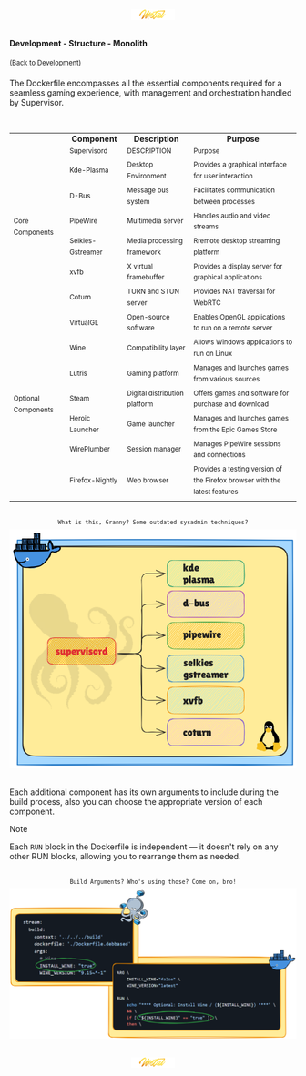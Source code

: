 <div align="center">
   <img src="../../../.media/asset/badge/asset_badge_project_backgroundless.png" width="15%" height="auto"/>
</div>

##

<!---
#####################################################
# Development - Structure - Monolith
#####################################################
--->  
#### Development - Structure - Monolith 
<sup>[(Back to Development)](../../../README.md#table-of-contents-4)</sup>
<br>

The Dockerfile encompasses all the essential components required for a seamless gaming experience, with management and orchestration handled by Supervisor.

<br>
<div align="center">
   <table>
      <tr align="center">
          <td><strong></strong></td>
          <td><strong>Component</strong></td>
          <td><strong>Description</strong></td>
          <td><strong>Purpose</strong></td>
      </tr>
      <tr>
         <td rowspan="9"><sup>Core Components</sup></td>
      <tr>
      <tr>
         <td><sup>Supervisord</sup></td>
         <td><sup>DESCRIPTION</sup></td>
         <td><sup>Purpose</sup></td>
      </tr>
      <tr>
          <td><sup>Kde-Plasma</sup></td>
          <td><sup>Desktop Environment</sup></td>
          <td><sup>Provides a graphical interface for user interaction</sup></td>
      </tr> 
      <tr>
          <td><sup>D-Bus</sup></td>
          <td><sup>Message bus system</sup></td>
          <td><sup>Facilitates communication between processes</sup></td>
      </tr> 
      <tr>
          <td><sup>PipeWire</sup></td>
          <td><sup>Multimedia server</sup></td>
          <td><sup>Handles audio and video streams</sup></td>
      </tr> 
      <tr>
          <td><sup>Selkies-Gstreamer</sup></td>
          <td><sup>Media processing framework</sup></td>
          <td><sup>Rremote desktop streaming platform</sup></td>
      </tr>   
      <tr>
          <td><sup>xvfb</sup></td>
          <td><sup>X virtual framebuffer</sup></td>
          <td><sup>Provides a display server for graphical applications</sup></td>
      </tr>
      <tr>
          <td><sup>Coturn</sup></td>
          <td><sup>TURN and STUN server</sup></td>
          <td><sup>Provides NAT traversal for WebRTC</sup></td>
      </tr>
      <tr>
         <td rowspan="9"><sup>Optional Components</sup></td>
      <tr>
       <tr>
           <td><sup>VirtualGL</sup></td>
           <td><sup>Open-source software</sup></td>
           <td><sup>Enables OpenGL applications to run on a remote server</sup></td>
       </tr>
       <tr>
           <td><sup>Wine</sup></td>
           <td><sup>Compatibility layer</sup></td>
           <td><sup>Allows Windows applications to run on Linux</sup></td>
       </tr>
       <tr>
           <td><sup>Lutris</sup></td>
           <td><sup>Gaming platform</sup></td>
           <td><sup>Manages and launches games from various sources</sup></td>
       </tr>
       <tr>
           <td><sup>Steam</sup></td>
           <td><sup>Digital distribution platform</sup></td>
           <td><sup>Offers games and software for purchase and download</sup></td>
       </tr>
       <tr>
           <td><sup>Heroic Launcher</sup></td>
           <td><sup>Game launcher</sup></td>
           <td><sup>Manages and launches games from the Epic Games Store</sup></td>
       </tr>
       <tr>
           <td><sup>WirePlumber</sup></td>
           <td><sup>Session manager</sup></td>
           <td><sup>Manages PipeWire sessions and connections</sup></td>
       </tr>
       <tr>
           <td><sup>Firefox-Nightly</sup></td>
           <td><sup>Web browser</sup></td>
           <td><sup>Provides a testing version of the Firefox browser with the latest features</sup></td>
       </tr>
   </table>
</div>

##

<div align="center">
<sup><code>What is this, Granny? Some outdated sysadmin techniques?</code></sup>
<br>   
<img src="../../../.media/development/structure/monolith/development_structure_monolith_preview.png" width="600" height="auto"/>  
</div>

##

Each additional component has its own arguments to include during the build process, also you can choose the appropriate version of each component.

> [!NOTE]
> Each `RUN` block in the Dockerfile is independent — it doesn't rely on any other RUN blocks, allowing you to rearrange them as needed.

##

<div align="center">
<sup><code>Build Arguments? Who's using those? Come on, bro!</code></sup>
<br>      
<img src="../../../.media/development/structure/monolith/development_structure_monolith_modularity.png" width="800" height="auto"/>  
</div>

##

<div align="center">
   <img src="../../../.media/asset/badge/asset_badge_project_backgroundless.png" width="15%" height="auto"/>
</div>
